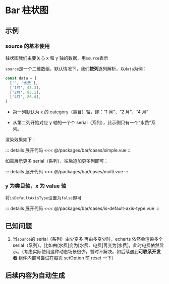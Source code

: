 <script setup>
import Simple from './cases/simple.vue'
import Multi from './cases/multi.vue'
import IsDefaultAxisType from './cases/is-default-axis-type.vue'
</script>

# Bar 柱状图

## 示例

### source 的基本使用

柱状图我们主要关心 x 和 y 轴的数据，用`source`表示

`source`是一个二维数组，默认情况下，我们**按列**逐列解析，以`data`为例：

```javascript
const data = [
  ['', '水费'],
  ['1月', 43.3],
  ['2月', 83.1],
  ['4月', 86.4],
]
```

- 第一列默认为 x 的 category（类目）轴，即：“1 月”、“2 月”、“4 月”

- 从第二列开始对应 y 轴的一个个 serial（系列），此示例只有一个“水费”系列。

渲染效果如下：

<Simple />

::: details 展开代码
<<< @/packages/bar/cases/simple.vue
:::

如需展示更多 serial（系列），往后追加更多列即可：

<Multi />

::: details 展开代码
<<< @/packages/bar/cases/multi.vue
:::

### y 为类目轴，x 为 value 轴

将`isDefaultAxisType`设置为`false`即可

<IsDefaultAxisType />

::: details 展开代码
<<< @/packages/bar/cases/is-default-axis-type.vue
:::

## 已知问题

1. 当`source`的 serial（系列）由少变多 再由多变少时，echarts 依然会渲染多个 serial（系列）。比如由[水费]变为[水费、电费]再变为[水费]，此时电费依然显示。（考虑实际使用这种动态场景很少，暂时不解决。如后续遇到**可联系开发者** 组件内部可尝试在每次 setOption 前 reset 一下）

## 后续内容为自动生成

<!--@include: ./api.md{2,}-->

